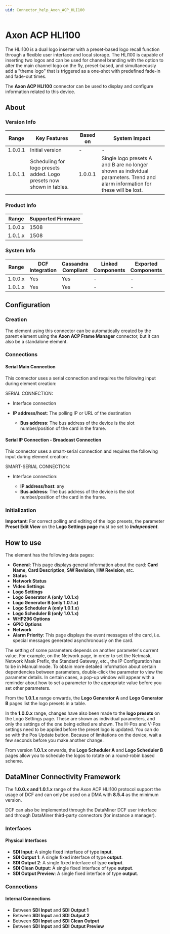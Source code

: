 ```yaml
---
uid: Connector_help_Axon_ACP_HLI100
---
```


# Axon ACP HLI100

The HLI100 is a dual logo inserter with a preset-based logo recall function through a flexible user interface and local storage. The HLI100 is capable of inserting two logos and can be used for channel branding with the option to alter the main channel logo on the fly, preset-based, and simultaneously add a "theme logo" that is triggered as a one-shot with predefined fade-in and fade-out times.

The **Axon ACP HLI100** connector can be used to display and configure information related to this device.

## About

### Version Info

| **Range** | **Key Features**                                                     | **Based on** | **System Impact**                                                                                                             |
|-----------|----------------------------------------------------------------------|--------------|-------------------------------------------------------------------------------------------------------------------------------|
| 1.0.0.1   | Initial version                                                      | \-           | \-                                                                                                                            |
| 1.0.1.1   | Scheduling for logo presets added. Logo presets now shown in tables. | 1.0.0.1      | Single logo presets A and B are no longer shown as individual parameters. Trend and alarm information for these will be lost. |

### Product Info

| **Range** | **Supported Firmware** |
|-----------|------------------------|
| 1.0.0.x   | 1508                   |
| 1.0.1.x   | 1508                   |

### System Info

| **Range** | **DCF Integration** | **Cassandra Compliant** | **Linked Components** | **Exported Components** |
|-----------|---------------------|-------------------------|-----------------------|-------------------------|
| 1.0.0.x   | Yes                 | Yes                     | \-                    | \-                      |
| 1.0.1.x   | Yes                 | Yes                     | \-                    | \-                      |

## Configuration

### Creation

The element using this connector can be automatically created by the parent element using the **Axon ACP Frame Manager** connector, but it can also be a standalone element.

### Connections

#### Serial Main Connection

This connector uses a serial connection and requires the following input during element creation:

SERIAL CONNECTION:

- Interface connection

- **IP address/host**: The polling IP or URL of the destination
  - **Bus address**: The bus address of the device is the slot number/position of the card in the frame.

#### Serial IP Connection - Broadcast Connection

This connector uses a smart-serial connection and requires the following input during element creation:

SMART-SERIAL CONNECTION:

- Interface connection:

  - **IP address/host**: any
  - **Bus address**: The bus address of the device is the slot number/position of the card in the frame.

### Initialization

**Important**: For correct polling and editing of the logo presets, the parameter **Preset Edit View** on the **Logo Settings page** must be set to ***Independent***.

## How to use

The element has the following data pages:

- **General**: This page displays general information about the card: **Card Name**, **Card Description**, **SW Revision**, **HW Revision**, etc.
- **Status**
- **Network Status**
- **Video Settings**
- **Logo Settings**
- **Logo Generator A (only 1.0.1.x)**
- **Logo Generator B (only 1.0.1.x)**
- **Logo Scheduler A (only 1.0.1.x)**
- **Logo Scheduler B (only 1.0.1.x)**
- **WHP296 Options**
- **GPIO Options**
- **Network**
- **Alarm Priority**: This page displays the event messages of the card, i.e. special messages generated asynchronously on the card.

The setting of some parameters depends on another parameter's current value. For example, on the Network page, in order to set the Netmask, Network Mask Prefix, the Standard Gateway, etc., the IP Configuration has to be in Manual mode. To obtain more detailed information about certain dependencies between parameters, double-click the parameter to view the parameter details. In certain cases, a pop-up window will appear with a reminder about how to set a parameter to the appropriate value before you set other parameters.

From the **1.0.1.x** range onwards, the **Logo Generator A** and **Logo Generator B** pages list the logo presets in a table.

In the **1.0.0.x** range, changes have also been made to the **logo presets** on the Logo Settings page. These are shown as individual parameters, and only the settings of the one being edited are shown.
The H-Pos and V-Pos settings need to be applied before the preset logo is updated. You can do so with the Pos Update button. Because of limitations on the device, wait a few seconds before you make another change.

From version **1.0.1.x** onwards, the **Logo Scheduler A** and **Logo Scheduler B** pages allow you to schedule the logos to rotate on a round-robin based scheme.

## DataMiner Connectivity Framework

The **1.0.0.x** **and 1.0.1.x** range of the Axon ACP HLI100 protocol support the usage of DCF and can only be used on a DMA with **8.5.4** as the minimum version.

DCF can also be implemented through the DataMiner DCF user interface and through DataMiner third-party connectors (for instance a manager).

### Interfaces

#### Physical Interfaces

- **SDI Input**: A single fixed interface of type **input**.
- **SDI Output 1**: A single fixed interface of type **output**.
- **SDI Output 2**: A single fixed interface of type **output**.
- **SDI Clean Output**: A single fixed interface of type **output**.
- **SDI Output Preview**: A single fixed interface of type **output**.

### Connections

#### Internal Connections

- Between **SDI Input** and **SDI Output 1**
- Between **SDI Input** and **SDI Output 2**
- Between **SDI Input** and **SDI Clean Output**
- Between **SDI Input** and **SDI Output Preview**
